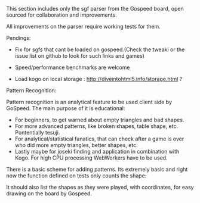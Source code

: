 This section includes only the sgf parser from the Gospeed board, open sourced for collaboration and improvements.

All improvements on the parser require working tests for them.

Pendings:

- Fix for sgfs that cant be loaded on gospeed.(Check the tweaki or the issue list on github to look for such links and games)

- Speed/performance benchmarks are welcome

- Load kogo on local storage : http://diveintohtml5.info/storage.html ?

Pattern Recognition:

Pattern recognition is an analytical feature to be used client side by GoSpeed. The main purpose of it is educational:

- For beginners, to get warned about empty triangles and bad shapes.
- For more advanced patterns, like broken shapes, table shape, etc. Pontentially tesuji.
- For analytical/statistical fanatics, that can check after a game is over who did more empty triangles, better shapes, etc. 
- Lastly maybe for joseki finding and application in combination with Kogo. For high CPU processing WebWorkers have to be used.

There is a basic scheme for adding patterns. Its extremely basic and right now the function defined on tests only counts the shape:

It should also list the shapes as they were played, with coordinates, for easy drawing on the board by Gospeed.


